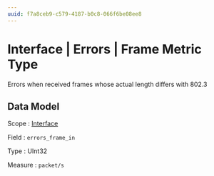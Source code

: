 ```yaml
---
uuid: f7a8ceb9-c579-4187-b0c8-066f6be08ee8
---
```

# Interface | Errors | Frame Metric Type

Errors when received frames whose actual length differs with 802.3 

## Data Model

Scope
: [Interface](../../../metric-scopes-reference/interface.md)

Field
: `errors_frame_in`

Type
: UInt32

Measure
: `packet/s`
